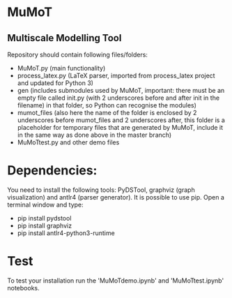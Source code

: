 # MuMoT
Multiscale Modelling Tool
---
Repository should contain following files/folders:
* MuMoT.py (main functionality)
* process_latex.py (LaTeX parser, imported from process_latex project and updated for Python 3)
* gen (includes submodules used by MuMoT, important: there must be an empty file called init.py (with 2 underscores before and after init in the filename) in that folder, so Python can recognise the modules)
* mumot_files (also here the name of the folder is enclosed by 2 underscores before mumot_files and 2 underscores after, this folder is a placeholder for temporary files that are generated by MuMoT, include it in the same way as done above in the master branch)  
* MuMoTtest.py and other demo files

# Dependencies:
You need to install the following tools: PyDSTool, graphviz (graph visualization) and antlr4 (parser generator). It is possible to use pip. Open a terminal window and type:

* pip install pydstool
* pip install graphviz
* pip install antlr4-python3-runtime

# Test
To test your installation run the 'MuMoTdemo.ipynb' and 'MuMoTtest.ipynb' notebooks.
